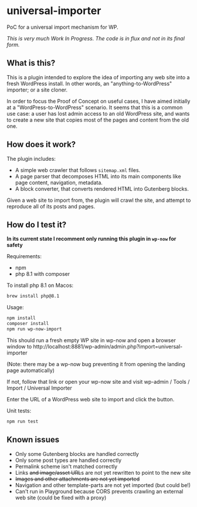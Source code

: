 # universal-importer
PoC for a universal import mechanism for WP.

*This is very much Work In Progress. The code is in flux and not in its final form.*

## What is this?

This is a plugin intended to explore the idea of importing any web site into a fresh WordPress install. In other words, an "anything-to-WordPress" importer; or a site cloner.

In order to focus the Proof of Concept on useful cases, I have aimed initially at a "WordPress-to-WordPress" scenario. It seems that this is a common use case: a user has lost admin access to an old WordPress site, and wants to create a new site that copies most of the pages and content from the old one.

## How does it work?

The plugin includes:

* A simple web crawler that follows `sitemap.xml` files.
* A page parser that decomposes HTML into its main components like page content, navigation, metadata.
* A block converter, that converts rendered HTML into Gutenberg blocks.

Given a web site to import from, the plugin will crawl the site, and attempt to reproduce all of its posts and pages.

## How do I test it?

**In its current state I recomment only running this plugin in `wp-now` for safety**

Requirements:
* npm
* php 8.1 with composer

To install php 8.1 on Macos:

```sh
brew install php@8.1
```

Usage:

```sh
npm install
composer install
npm run wp-now-import
```

This should run a fresh empty WP site in wp-now and open a browser window to http://localhost:8881/wp-admin/admin.php?import=universal-importer

(Note: there may be a wp-now bug preventing it from opening the landing page automatically)

If not, follow that link or open your wp-now site and visit wp-admin / Tools / Import / Universal Importer

Enter the URL of a WordPress web site to import and click the button.

Unit tests:

```sh
npm run test
```

## Known issues

* Only some Gutenberg blocks are handled correctly
* Only some post types are handled correctly
* Permalink scheme isn't matched correctly
* Links ~~and image/asset URL~~s are not yet rewritten to point to the new site
* ~~Images and other attachments are not yet imported~~
* Navigation and other template-parts are not yet imported (but could be!)
* Can't run in Playground because CORS prevents crawling an external web site (could be fixed with a proxy)